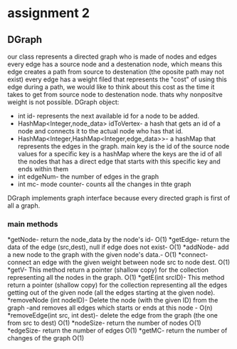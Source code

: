 # assignment 2
## DGraph

our class represents a directed graph who is made of nodes and edges
every edge has a source node and a destenation node, which means this edge creates a path from source to destenation
(the oposite path may not exist)
every edge has a weight filed that represents the "cost" of using this edge during a path, 
we would like to think about this cost as the time it takes to get from source node to destenation node.
thats why nonpositve weight is not possible.
DGraph object:
* int id- represents the next available id for a node to be added.
* HashMap<Integer,node_data> idToVertex- a hash that gets an id of a node and connects it to the actual node who has that id.
* HashMap<Integer,HashMap<Integer,edge_data>>- a hashMap that represents the edges in the graph. main key is the id of the source node
values for a specific key is a hashMap where the keys are the id of all the nodes that has a direct edge that starts with this specific key and ends within them  
* int edgeNum- the number of edges in the graph
* int mc- mode counter- counts all the changes in thte graph 

DGraph implements graph interface because every directed graph is first of all a graph.

### main methods 

*getNode- return the node_data by the node's id-  O(1)
*getEdge- return the data of the edge (src,dest), null if edge does not exist- O(1)
*addNode- add a new node to the graph with the given node's data.- O(1)
*connect- connect an edge with the given weight between node src to node dest. O(1)
*getV- This method return a pointer (shallow copy) for the collection representing all the nodes in the graph. O(1)
*getE(int srcID)- This method return a pointer (shallow copy) for the collection representing all the edges getting out of the given node (all the edges starting at the given node). 
*removeNode (int nodeID)- Delete the node (with the given ID) from the graph -and removes all edges which starts or ends at this node - O(n)
*removeEdge(int src, int dest)- delete the edge from the graph (the one from src to dest) O(1)
*nodeSize- return the number of nodes O(1)
*edgeSize- return the number of edges O(1)
*getMC- return the number of changes of the graph O(1)

